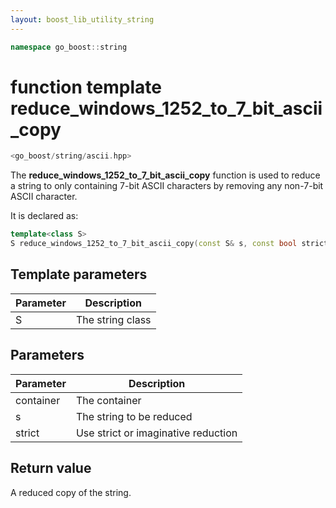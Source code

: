 ```yaml
---
layout: boost_lib_utility_string
---
```


```c++
namespace go_boost::string
```

# function template reduce_windows_1252_to_7_bit_ascii_copy

```c++
<go_boost/string/ascii.hpp>
```

The **reduce_windows_1252_to_7_bit_ascii_copy** function is used to reduce a
string to only containing 7-bit ASCII characters by removing any non-7-bit
ASCII character.

It is declared as:

```c++
template<class S>
S reduce_windows_1252_to_7_bit_ascii_copy(const S& s, const bool strict = true);
```

## Template parameters

Parameter | Description
-|-
S|The string class

## Parameters

Parameter | Description
-|-
container|The container
s|The string to be reduced
strict|Use strict or imaginative reduction

## Return value

A reduced copy of the string.
